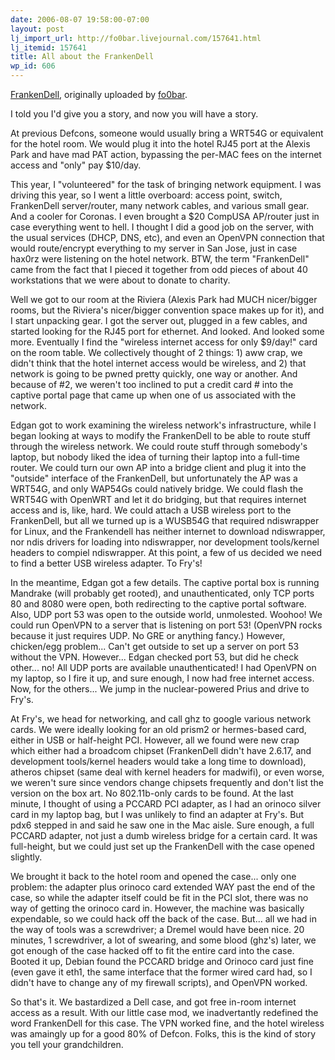 ```yaml
---
date: 2006-08-07 19:58:00-07:00
layout: post
lj_import_url: http://fo0bar.livejournal.com/157641.html
lj_itemid: 157641
title: All about the FrankenDell
wp_id: 606
---
```

<div class="flickr-frame">
  <a href="https://www.flickr.com/photos/fo0bar/208260148/" title="photo sharing"><img src="https://static.flickr.com/92/208260148_db13ea47f8.jpg" class="flickr-photo" alt="" /></a><br /> <span class="flickr-caption"><a href="https://www.flickr.com/photos/fo0bar/208260148/">FrankenDell</a>, originally uploaded by <a href="https://www.flickr.com/people/fo0bar/">fo0bar</a>.</span>
</div>

I told you I'd give you a story, and now you will have a story.

At previous Defcons, someone would usually bring a WRT54G or equivalent for the hotel room. We would plug it into the hotel RJ45 port at the Alexis Park and have mad PAT action, bypassing the per-MAC fees on the internet access and "only" pay $10/day.

This year, I "volunteered" for the task of bringing network equipment. I was driving this year, so I went a little overboard: access point, switch, FrankenDell server/router, many network cables, and various small gear. And a cooler for Coronas. I even brought a $20 CompUSA AP/router just in case everything went to hell. I thought I did a good job on the server, with the usual services (DHCP, DNS, etc), and even an OpenVPN connection that would route/encrypt everything to my server in San Jose, just in case hax0rz were listening on the hotel network. BTW, the term "FrankenDell" came from the fact that I pieced it together from odd pieces of about 40 workstations that we were about to donate to charity.

Well we got to our room at the Riviera (Alexis Park had MUCH nicer/bigger rooms, but the Riviera's nicer/bigger convention space makes up for it), and I start unpacking gear. I got the server out, plugged in a few cables, and started looking for the RJ45 port for ethernet. And looked. And looked some more. Eventually I find the "wireless internet access for only $9/day!" card on the room table. We collectively thought of 2 things: 1) aww crap, we didn't think that the hotel internet access would be wireless, and 2) that network is going to be pwned pretty quickly, one way or another. And because of #2, we weren't too inclined to put a credit card # into the captive portal page that came up when one of us associated with the network.

Edgan got to work examining the wireless network's infrastructure, while I began looking at ways to modify the FrankenDell to be able to route stuff through the wireless network. We could route stuff through somebody's laptop, but nobody liked the idea of turning their laptop into a full-time router. We could turn our own AP into a bridge client and plug it into the "outside" interface of the FrankenDell, but unfortunately the AP was a WRT54G, and only WAP54Gs could natively bridge. We could flash the WRT54G with OpenWRT and let it do bridging, but that requires internet access and is, like, hard. We could attach a USB wireless port to the FrankenDell, but all we turned up is a WUSB54G that required ndiswrapper for Linux, and the Frankendell has neither internet to download ndiswrapper, nor ndis drivers for loading into ndiswrapper, nor development tools/kernel headers to compiel ndiswrapper. At this point, a few of us decided we need to find a better USB wireless adapter. To Fry's!

In the meantime, Edgan got a few details. The captive portal box is running Mandrake (will probably get rooted), and unauthenticated, only TCP ports 80 and 8080 were open, both redirecting to the captive portal software. Also, UDP port 53 was open to the outside world, unmolested. Woohoo! We could run OpenVPN to a server that is listening on port 53! (OpenVPN rocks because it just requires UDP. No GRE or anything fancy.) However, chicken/egg problem... Can't get outside to set up a server on port 53 without the VPN. However... Edgan checked port 53, but did he check other... no! All UDP ports are available unauthenticated! I had OpenVPN on my laptop, so I fire it up, and sure enough, I now had free internet access. Now, for the others... We jump in the nuclear-powered Prius and drive to Fry's.

At Fry's, we head for networking, and call ghz to google various network cards. We were ideally looking for an old prism2 or hermes-based card, either in USB or half-height PCI. However, all we found were new crap which either had a broadcom chipset (FrankenDell didn't have 2.6.17, and development tools/kernel headers would take a long time to download), atheros chipset (same deal with kernel headers for madwifi), or even worse, we weren't sure since vendors change chipsets frequently and don't list the version on the box art. No 802.11b-only cards to be found. At the last minute, I thought of using a PCCARD PCI adapter, as I had an orinoco silver card in my laptop bag, but I was unlikely to find an adapter at Fry's. But pdx6 stepped in and said he saw one in the Mac aisle. Sure enough, a full PCCARD adapter, not just a dumb wireless bridge for a certain card. It was full-height, but we could just set up the FrankenDell with the case opened slightly.

We brought it back to the hotel room and opened the case... only one problem: the adapter plus orinoco card extended WAY past the end of the case, so while the adapter itself could be fit in the PCI slot, there was no way of getting the orinoco card in. However, the machine was basically expendable, so we could hack off the back of the case. But... all we had in the way of tools was a screwdriver; a Dremel would have been nice. 20 minutes, 1 screwdriver, a lot of swearing, and some blood (ghz's) later, we got enough of the case hacked off to fit the entire card into the case. Booted it up, Debian found the PCCARD bridge and Orinoco card just fine (even gave it eth1, the same interface that the former wired card had, so I didn't have to change any of my firewall scripts), and OpenVPN worked.

So that's it. We bastardized a Dell case, and got free in-room internet access as a result. With our little case mod, we inadvertantly redefined the word FrankenDell for this case. The VPN worked fine, and the hotel wireless was amaingly up for a good 80% of Defcon. Folks, this is the kind of story you tell your grandchildren.
